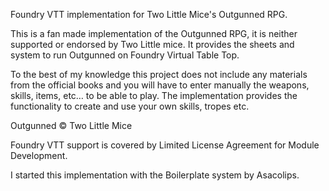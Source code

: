 Foundry VTT implementation for Two Little Mice's Outgunned RPG.

This is a fan made implementation of the Outgunned RPG, it is neither supported or endorsed by Two Little mice.  It provides the sheets and system to run Outgunned on Foundry Virtual Table Top.

To the best of my knowledge this project does not include any materials from the official books and you will have to enter manually the weapons, skills, items, etc… to be able to play. The implementation provides the functionality to create and use your own skills, tropes etc. 

Outgunned © Two Little Mice

Foundry VTT support is covered by Limited License Agreement for Module Development.

I started this implementation with the Boilerplate system by Asacolips.